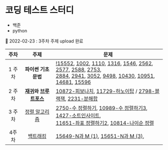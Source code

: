 # 코딩 테스트 스터디

- 백준
- python

🚀 2022-02-23 : 3주차 주제 upload 완료

|주차|주제|문제|
|:---:|:---:|---|
|1 주차| <strong>파이썬 기초 문법</strong> | [!15552](src/!15552.py), [1002](src/1002.py), [1110](src/1110.py), [1316](src/1316.py), [1546](src/1546.py), [2562](src/2562.py), [2577](src/2577.py), [2588](src/2588.py), [2753](src/2753.py),<br>[2884](src/2884.py), [2941](src/2941.py), [3052](src/3052.py), [9498](src/9498.py), [10430](1src/0430.py), [10951](src/10951.py), [14681](src/14681.py), [15596](src/15596.py)|
|2 주차| <strong>[재귀](https://jangbageum.tistory.com/14)와 [브루트포스](https://jangbageum.tistory.com/15)</strong> | [10872-피보나치](src/10872.py), [11729-하노이탑](src/11729.py) / [2798-블랙잭](src/2798.py), [2231-분해합](src/2231.py)|
|3 주차|[정렬 알고리즘](https://jangbageum.tistory.com/16)|[2750-수 정렬하기](src/2750.py), [10989-수 정렬하기3](src/10989.py), [1427-소트인사이트](src/1427.py),<br>[11651-좌표 정렬하기2](src/11651.py), [10814-나이순 정렬](src/10814.py)|
|4주차|[백트래킹](https://jangbageum.tistory.com/18)|[15649-N과 M (1)](src/15649.py), [15651-N과 M (3)](src/15651.py),

